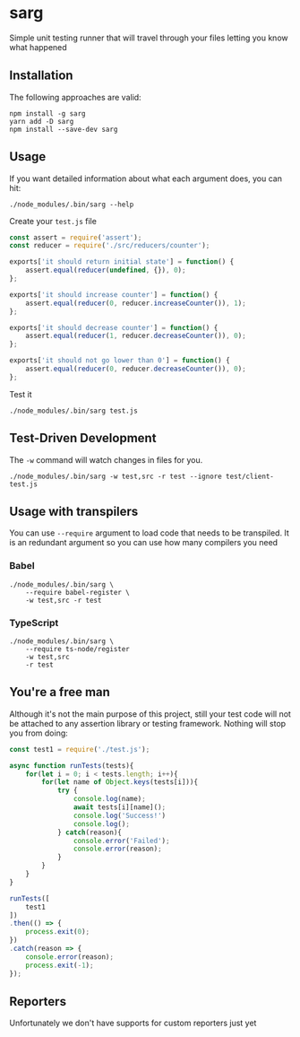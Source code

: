 # sarg

Simple unit testing runner that will travel through your files letting you know what happened

## Installation

The following approaches are valid:

```
npm install -g sarg
yarn add -D sarg
npm install --save-dev sarg
```

## Usage

If you want detailed information about what each argument does, you can hit:

```
./node_modules/.bin/sarg --help
```

Create your `test.js` file

```js
const assert = require('assert');
const reducer = require('./src/reducers/counter');

exports['it should return initial state'] = function() {
	assert.equal(reducer(undefined, {}), 0);
};

exports['it should increase counter'] = function() {
	assert.equal(reducer(0, reducer.increaseCounter()), 1);
};

exports['it should decrease counter'] = function() {
	assert.equal(reducer(1, reducer.decreaseCounter()), 0);
};

exports['it should not go lower than 0'] = function() {
	assert.equal(reducer(0, reducer.decreaseCounter()), 0);
};
```

Test it

```
./node_modules/.bin/sarg test.js
```

## Test-Driven Development

The `-w` command will watch changes in files for you.

```
./node_modules/.bin/sarg -w test,src -r test --ignore test/client-test.js
```

## Usage with transpilers

You can use `--require` argument to load code that needs to be transpiled. It is an redundant argument so you can use how many compilers you need

### Babel
```
./node_modules/.bin/sarg \
	--require babel-register \
	-w test,src -r test
```

### TypeScript

```
./node_modules/.bin/sarg \
	--require ts-node/register
	-w test,src
	-r test
```

## You're a free man

Although it's not the main purpose of this project, still your test code will not be attached to any assertion library or testing framework. Nothing will stop you from doing:

```js
const test1 = require('./test.js');

async function runTests(tests){
    for(let i = 0; i < tests.length; i++){
        for(let name of Object.keys(tests[i])){
            try {
                console.log(name);
                await tests[i][name]();
                console.log('Success!')
                console.log();
            } catch(reason){
                console.error('Failed');
                console.error(reason);
            }
        }
    }
}

runTests([
    test1
])
.then(() => {
    process.exit(0);
})
.catch(reason => {
    console.error(reason);
    process.exit(-1);
});
```

## Reporters

Unfortunately we don't have supports for custom reporters just yet
